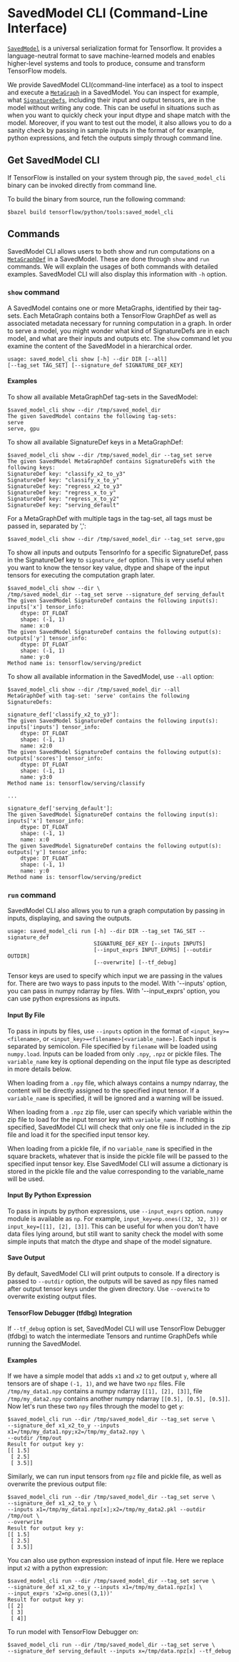 # SavedModel CLI (Command-Line Interface)

[`SavedModel`](https://github.com/tensorflow/tensorflow/blob/master/tensorflow/python/saved_model/README.md)
is a universal serialization format for Tensorflow. It provides a
language-neutral format to save machine-learned models and enables higher-level
systems and tools to produce, consume and transform TensorFlow models.

We provide SavedModel CLI(command-line interface) as a tool to inspect and
execute a [`MetaGraph`](https://www.tensorflow.org/programmers_guide/meta_graph)
in a SavedModel. You can inspect for example, what
[`SignatureDefs`](https://github.com/tensorflow/serving/blob/master/tensorflow_serving/g3doc/signature_defs.md),
including their input and output tensors, are in the model without writing any
code. This can be useful in situations such as when you want to quickly check
your input dtype and shape match with the model. Moreover, if you want to test
out the model, it also allows you to do a sanity check by passing in sample
inputs in the format of for example, python expressions, and fetch the outputs
simply through command line.

## Get SavedModel CLI

If TensorFlow is installed on your system through pip, the `saved_model_cli`
binary can be invoked directly from command line.

To build the binary from source, run the following command:

```
$bazel build tensorflow/python/tools:saved_model_cli
```

## Commands

SavedModel CLI allows users to both show and run computations on a
[`MetaGraphDef`](https://www.tensorflow.org/code/tensorflow/core/protobuf/meta_graph.proto)
in a SavedModel. These are done through `show` and `run` commands. We will
explain the usages of both commands with detailed examples. SavedModel CLI will
also display this information with `-h` option.

### `show` command

A SavedModel contains one or more MetaGraphs, identified by their tag-sets. Each
MetaGraph contains both a TensorFlow GraphDef as well as associated metadata
necessary for running computation in a graph. In order to serve a model, you
might wonder what kind of SignatureDefs are in each model, and what are their
inputs and outputs etc. The `show` command let you examine the content of the
SavedModel in a hierarchical order.

```
usage: saved_model_cli show [-h] --dir DIR [--all]
[--tag_set TAG_SET] [--signature_def SIGNATURE_DEF_KEY]
```

#### Examples

To show all available MetaGraphDef tag-sets in the SavedModel:

```
$saved_model_cli show --dir /tmp/saved_model_dir
The given SavedModel contains the following tag-sets:
serve
serve, gpu
```

To show all available SignatureDef keys in a MetaGraphDef:

```
$saved_model_cli show --dir /tmp/saved_model_dir --tag_set serve
The given SavedModel MetaGraphDef contains SignatureDefs with the following keys:
SignatureDef key: "classify_x2_to_y3"
SignatureDef key: "classify_x_to_y"
SignatureDef key: "regress_x2_to_y3"
SignatureDef key: "regress_x_to_y"
SignatureDef key: "regress_x_to_y2"
SignatureDef key: "serving_default"
```

For a MetaGraphDef with multiple tags in the tag-set, all tags must be passed
in, separated by ',':

```
$saved_model_cli show --dir /tmp/saved_model_dir --tag_set serve,gpu
```

To show all inputs and outputs TensorInfo for a specific SignatureDef, pass in
the SignatureDef key to `signature_def` option. This is very useful when you
want to know the tensor key value, dtype and shape of the input tensors for
executing the computation graph later.

```
$saved_model_cli show --dir \
/tmp/saved_model_dir --tag_set serve --signature_def serving_default
The given SavedModel SignatureDef contains the following input(s):
inputs['x'] tensor_info:
    dtype: DT_FLOAT
    shape: (-1, 1)
    name: x:0
The given SavedModel SignatureDef contains the following output(s):
outputs['y'] tensor_info:
    dtype: DT_FLOAT
    shape: (-1, 1)
    name: y:0
Method name is: tensorflow/serving/predict
```

To show all available information in the SavedModel, use `--all` option:

```
$saved_model_cli show --dir /tmp/saved_model_dir --all
MetaGraphDef with tag-set: 'serve' contains the following SignatureDefs:

signature_def['classify_x2_to_y3']:
The given SavedModel SignatureDef contains the following input(s):
inputs['inputs'] tensor_info:
    dtype: DT_FLOAT
    shape: (-1, 1)
    name: x2:0
The given SavedModel SignatureDef contains the following output(s):
outputs['scores'] tensor_info:
    dtype: DT_FLOAT
    shape: (-1, 1)
    name: y3:0
Method name is: tensorflow/serving/classify

...

signature_def['serving_default']:
The given SavedModel SignatureDef contains the following input(s):
inputs['x'] tensor_info:
    dtype: DT_FLOAT
    shape: (-1, 1)
    name: x:0
The given SavedModel SignatureDef contains the following output(s):
outputs['y'] tensor_info:
    dtype: DT_FLOAT
    shape: (-1, 1)
    name: y:0
Method name is: tensorflow/serving/predict
```

### `run` command

SavedModel CLI also allows you to run a graph computation by passing in inputs,
displaying, and saving the outputs.

```
usage: saved_model_cli run [-h] --dir DIR --tag_set TAG_SET --signature_def
                           SIGNATURE_DEF_KEY [--inputs INPUTS]
                           [--input_exprs INPUT_EXPRS] [--outdir OUTDIR]
                           [--overwrite] [--tf_debug]
```

Tensor keys are used to specify which input we are passing in the values for.
There are two ways to pass inputs to the model. With '--inputs' option, you can
pass in numpy ndarray by files. With '--input_exprs' option, you can use python
expressions as inputs.

#### Input By File

To pass in inputs by files, use `--inputs` option in the format of
`<input_key>=<filename>`, or `<input_key>=<filename>[<variable_name>]`. Each
input is separated by semicolon. File specified by `filename` will be loaded
using `numpy.load`. Inputs can be loaded from only `.npy`, `.npz` or pickle
files. The `variable_name` key is optional depending on the input file type as
descripted in more details below.

When loading from a `.npy` file, which always contains a numpy ndarray, the
content will be directly assigned to the specified input tensor. If a
`variable_name` is specified, it will be ignored and a warning will be issued.

When loading from a `.npz` zip file, user can specify which variable within the
zip file to load for the input tensor key with `variable_name`. If nothing is
specified, SavedModel CLI will check that only one file is included in the zip
file and load it for the specified input tensor key.

When loading from a pickle file, if no `variable_name` is specified in the
square brackets, whatever that is inside the pickle file will be passed to the
specified input tensor key. Else SavedModel CLI will assume a dictionary is
stored in the pickle file and the value corresponding to the variable_name will
be used.

#### Input By Python Expression

To pass in inputs by python expressions, use `--input_exprs` option. `numpy`
module is available as `np`. For example, `input_key=np.ones((32, 32, 3))` or
`input_key=[[1], [2], [3]]`. This can be useful for when you don't have data
files lying around, but still want to sanity check the model with some simple
inputs that match the dtype and shape of the model signature.

#### Save Output

By default, SavedModel CLI will print outputs to console. If a directory is
passed to `--outdir` option, the outputs will be saved as npy files named after
output tensor keys under the given directory. Use `--overwite` to overwrite
existing output files.

#### TensorFlow Debugger (tfdbg) Integration

If `--tf_debug` option is set, SavedModel CLI will use TensorFlow Debugger
(tfdbg) to watch the intermediate Tensors and runtime GraphDefs while running
the SavedModel.

#### Examples

If we have a simple model that adds `x1` and `x2` to get output `y`, where all
tensors are of shape `(-1, 1)`, and we have two `npz` files. File
`/tmp/my_data1.npy` contains a numpy ndarray `[[1], [2], [3]]`, file
`/tmp/my_data2.npy` contains another numpy ndarray `[[0.5], [0.5], [0.5]]`. Now
let's run these two `npy` files through the model to get `y`:

```
$saved_model_cli run --dir /tmp/saved_model_dir --tag_set serve \
--signature_def x1_x2_to_y --inputs x1=/tmp/my_data1.npy;x2=/tmp/my_data2.npy \
--outdir /tmp/out
Result for output key y:
[[ 1.5]
 [ 2.5]
 [ 3.5]]
```

Similarly, we can run input tensors from `npz` file and pickle file, as well as
overwrite the previous output file:

```
$saved_model_cli run --dir /tmp/saved_model_dir --tag_set serve \
--signature_def x1_x2_to_y \
--inputs x1=/tmp/my_data1.npz[x];x2=/tmp/my_data2.pkl --outdir /tmp/out \
--overwrite
Result for output key y:
[[ 1.5]
 [ 2.5]
 [ 3.5]]
```

You can also use python expression instead of input file. Here we replace input
`x2` with a python expression:

```
$saved_model_cli run --dir /tmp/saved_model_dir --tag_set serve \
--signature_def x1_x2_to_y --inputs x1=/tmp/my_data1.npz[x] \
--input_exprs 'x2=np.ones((3,1))'
Result for output key y:
[[ 2]
 [ 3]
 [ 4]]
```

To run model with TensorFlow Debugger on:

```
$saved_model_cli run --dir /tmp/saved_model_dir --tag_set serve \
--signature_def serving_default --inputs x=/tmp/data.npz[x] --tf_debug
```
